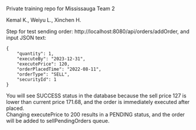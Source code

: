 Private training repo for Mississauga Team 2

Kemal K., Weiyu L., Xinchen H.

Step for test sending order:
http://localhost:8080/api/orders/addOrder, and input JSON text:
```
{
    "quantity": 1,
    "executeBy": "2023-12-31",
    "executePrice": 120,
    "orderPlacedTime": "2022-08-11",
    "orderType": "SELL",
    "securityId": 1
}

```
You will see SUCCESS status in the database because the sell price 127 is lower than current price 171.68, and the order is immediately executed after placed.  
Changing executePrice to 200 results in a PENDING status, and the order will be added to sellPendingOrders queue.